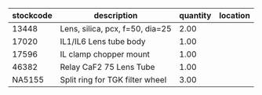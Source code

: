 |stockcode|description|quantity|location|
|---------|-----------|--------|--------|
|13448|Lens, silica, pcx, f=50, dia=25|2.00| |
|17020|IL1/IL6 Lens tube body|1.00||
|17596|IL clamp chopper mount|1.00||
|46382|Relay CaF2  75 Lens Tube|1.00||
|NA5155|Split ring for TGK filter wheel|3.00||
